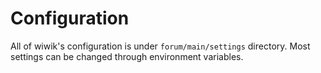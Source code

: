 # Configuration

All of wiwik's configuration is under `forum/main/settings` directory.
Most settings can be changed through environment variables.